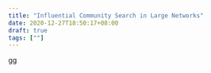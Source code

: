```yaml
---
title: "Influential Community Search in Large Networks"
date: 2020-12-27T18:50:17+08:00
draft: true
tags: [""]
---
```


gg

